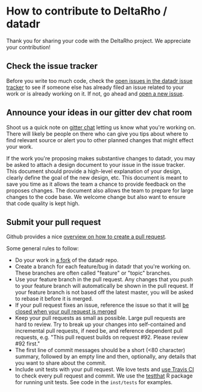 How to contribute to DeltaRho / datadr
=====================================

Thank you for sharing your code with the DeltaRho project. We appreciate your contribution!

## Check the issue tracker

Before you write too much code, check the [open issues in the datadr issue tracker](https://github.com/delta-rho/datadr/issues?state=open)
to see if someone else has already filed an issue related to your work or is already working on it. If not, go ahead and
[open a new issue](https://github.com/delta-rho/datadr/issues/new).

## Announce your ideas in our gitter dev chat room

Shoot us a quick note on [gitter chat](https://gitter.im/delta-rho/dev) letting
us know what you're working on. There will likely be people on there who can give
you tips about where to find relevant source or alert you to other planned
changes that might effect your work.

If the work you're proposing makes substantive changes to datadr, you may be asked to attach a design document
to your issue in the issue tracker. This document should provide a high-level explanation of your design, clearly define the goal
of the new design, etc. This document is meant to save you time
as it allows the team a chance to provide feedback on the proposes changes. The document also allows the team to prepare for large changes to the code
base. We welcome change but also want to ensure that code quality is kept high.

## Submit your pull request

Github provides a nice [overview on how to create a pull request](https://help.github.com/articles/creating-a-pull-request).

Some general rules to follow:

* Do your work in [a fork](https://help.github.com/articles/fork-a-repo) of the datadr repo.
* Create a branch for each feature/bug in datadr that you're working on. These branches are often called "feature"
or "topic" branches.
* Use your feature branch in the pull request. Any changes that you push to your feature branch will automatically
be shown in the pull request.  If your feature branch is not based off the latest master, you will be asked to rebase
it before it is merged.
* If your pull request fixes an issue, reference the issue so that it will [be closed when your pull request is merged](https://github.com/blog/1506-closing-issues-via-pull-requests)
* Keep your pull requests as small as possible. Large pull requests are hard to review. Try to break up your changes
into self-contained and incremental pull requests, if need be, and reference dependent pull requests, e.g. "This pull
request builds on request #92. Please review #92 first."
* The first line of commit messages should be a short (<80 character) summary, followed by an empty line and then,
optionally, any details that you want to share about the commit.
* Include unit tests with your pull request. We love tests and [use Travis CI](https://travis-ci.org)
to check every pull request and commit.  We use the [testthat](http://adv-r.had.co.nz/Testing.html) R package for running unit tests.  See code in the `inst/tests` for examples.
